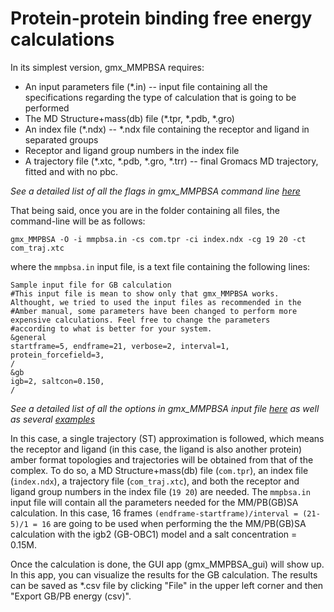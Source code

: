 # Protein-protein binding free energy calculations
In its simplest version, gmx_MMPBSA requires:

* An input parameters file (*.in) -- input file containing all the specifications regarding the type of calculation that
is going to be performed
* The MD Structure+mass(db) file (*.tpr, *.pdb, *.gro) 
* An index file (*.ndx) -- *.ndx file containing the receptor and ligand in separated groups
* Receptor and ligand group numbers in the index file
* A trajectory file (*.xtc, *.pdb, *.gro, *.trr) -- final Gromacs MD trajectory, fitted and with no pbc.

_See a detailed list of all the flags in gmx_MMPBSA command line [here](https://github.com/Valdes-Tresanco-MS/GMX-MMPBSA#calling-gmx_mmpbsa-from-the-command-line)_

That being said, once you are in the folder containing all files, the command-line will be as follows:

    gmx_MMPBSA -O -i mmpbsa.in -cs com.tpr -ci index.ndx -cg 19 20 -ct com_traj.xtc

where the `mmpbsa.in` input file, is a text file containing the following lines:

```
Sample input file for GB calculation
#This input file is mean to show only that gmx_MMPBSA works. Althought, we tried to used the input files as recommended in the 
#Amber manual, some parameters have been changed to perform more expensive calculations. Feel free to change the parameters 
#according to what is better for your system.
&general
startframe=5, endframe=21, verbose=2, interval=1,
protein_forcefield=3,
/
&gb
igb=2, saltcon=0.150,
/
```

_See a detailed list of all the options in gmx_MMPBSA input file [here](https://github.com/Valdes-Tresanco-MS/GMX-MMPBSA#the-input-file) 
as well as several [examples](https://github.com/Valdes-Tresanco-MS/GMX-MMPBSA#sample-input-files)_

In this case, a single trajectory (ST) approximation is followed, which means the receptor and ligand (in this case, the 
ligand is also another protein) amber format topologies and trajectories will be obtained from that of the complex. To 
do so, a MD Structure+mass(db) file (`com.tpr`), an index file (`index.ndx`), a trajectory file (`com_traj.xtc`), and 
both the receptor and ligand group numbers in the index file (`19 20`) are needed. The `mmpbsa.in` input file will 
contain all the parameters needed for the MM/PB(GB)SA calculation. In this case, 16 frames `(endframe-startframe)/interval = (21-5)/1 = 16`
are going to be used when performing the the MM/PB(GB)SA calculation with the igb2 (GB-OBC1) model and a salt 
concentration = 0.15M.

Once the calculation is done, the GUI app (gmx_MMPBSA_gui) will show up. In this app, you can visualize the results for 
the GB calculation. The results can be saved as *.csv file by clicking "File" in the upper left corner and then 
"Export GB/PB energy (csv)".
